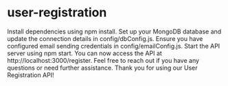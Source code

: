 # user-registration
Install dependencies using npm install.
Set up your MongoDB database and update the connection details in config/dbConfig.js.
Ensure you have configured email sending credentials in config/emailConfig.js.
Start the API server using npm start.
You can now access the API at http://localhost:3000/register.
Feel free to reach out if you have any questions or need further assistance. Thank you for using our User Registration API!
